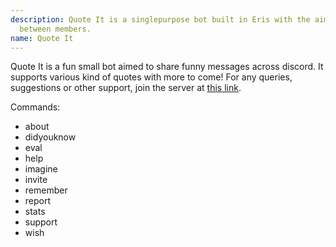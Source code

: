 ```yaml
---
description: Quote It is a singlepurpose bot built in Eris with the aim of sharing things
  between members.
name: Quote It
---
```


Quote It is a fun small bot aimed to share funny messages across discord. It supports various kind of quotes with more to come! For any queries, suggestions or other support, join the server at [this link](https://discord.gg/W9HJF3H).

Commands:
- about
- didyouknow
- eval
- help
- imagine
- invite
- remember
- report
- stats
- support
- wish
